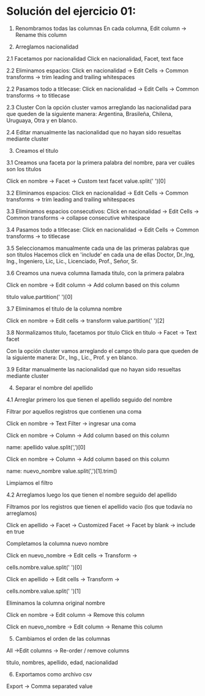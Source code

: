Solución del ejercicio 01:
=========================

1. Renombramos todas las columnas
En cada columna, Edit column -> Rename this column

2. Arreglamos nacionalidad

2.1 Facetamos por nacionalidad
Click en nacionalidad, Facet, text face

2.2 Eliminamos espacios:
Click en nacionalidad -> Edit Cells -> Common transforms -> trim leading and trailing whitespaces

2.2 Pasamos todo a titlecase:
Click en nacionalidad -> Edit Cells -> Common transforms -> to titlecase

2.3 Cluster
Con la opción cluster vamos arreglando las nacionalidad para que queden de la siguiente manera:
Argentina, Brasileña, Chilena, Uruguaya, Otra y en blanco.

2.4 Editar manualmente las nacionalidad que no hayan sido resueltas mediante cluster


3. Creamos el titulo

3.1 Creamos una faceta por la primera palabra del nombre, para ver cuáles son los titulos

Click en nombre -> Facet -> Custom text facet
value.split(' ')[0]

3.2 Eliminamos espacios:
Click en nacionalidad -> Edit Cells -> Common transforms -> trim leading and trailing whitespaces

3.3 Eliminamos espacios consecutivos:
Click en nacionalidad -> Edit Cells -> Common transforms -> collapse consecutive whitespace

3.4 Pasamos todo a titlecase:
Click en nacionalidad -> Edit Cells -> Common transforms -> to titlecase

3.5 Seleccionamos manualmente cada una de las primeras palabras que son titulos
Hacemos click en 'include' en cada una de ellas
Doctor, Dr.,Ing, Ing., Ingeniero, Lic, Lic., Licenciado, Prof., Señor, Sr.

3.6 Creamos una nueva columna llamada titulo, con la primera palabra

Click en nombre -> Edit column -> Add column based on this column

titulo
value.partition(' ')[0]

3.7 Eliminamos el titulo de la columna nombre

Click en nombre -> Edit cells -> transform
value.partition(' ')[2]

3.8 Normalizamos titulo, facetamos por titulo
Click en titulo -> Facet -> Text facet

Con la opción cluster vamos arreglando el campo titulo para que queden de la siguiente manera:
Dr., Ing., Lic., Prof. y en blanco.

3.9 Editar manualmente las nacionalidad que no hayan sido resueltas mediante cluster

4. Separar el nombre del apellido

4.1 Arreglar primero los que tienen el apellido seguido del nombre

Filtrar por aquellos registros que contienen una coma

Click en nombre -> Text Filter -> ingresar una coma

Click en nombre -> Column -> Add column based on this column

name: apellido
value.split(',')[0]

Click en nombre -> Column -> Add column based on this column

name: nuevo_nombre
value.split(',')[1].trim()

Limpiamos el filtro

4.2 Arreglamos luego los que tienen el nombre seguido del apellido

Filtramos por los registros que tienen el apellido vacio (los que todavía no arreglamos)

Click en apellido -> Facet -> Customized Facet -> Facet by blank -> include en true

Completamos la columna nuevo nombre

Click en nuevo_nombre -> Edit cells -> Transform ->

cells.nombre.value.split(' ')[0]

Click en apellido -> Edit cells -> Transform ->

cells.nombre.value.split(' ')[1]

Eliminamos la columna original nombre

Click en nombre -> Edit column -> Remove this column

Click en nuevo_nombre -> Edit column -> Rename this column

5. Cambiamos el orden de las columnas

All ->Edit columns -> Re-order / remove columns

titulo, nombres, apellido, edad, nacionalidad

6. Exportamos como archivo csv

Export -> Comma separated value
